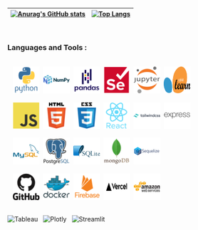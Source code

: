 

<!-- ![Cover](./img/Data-Science.png) -->

<div>

|[![Anurag's GitHub stats](https://github-readme-stats.vercel.app/api?username=maestre7&show_icons=true&hide_border=true)](https://github.com/maestre7)|[![Top Langs](https://github-readme-stats.vercel.app/api/top-langs/?username=maestre7&size_weight=0.5&count_weight=0.5&layout=compact&hide_border=true)](https://github.com/maestre7)|
| ------------- | ------------- |
</div>
<br />

### Languages and Tools :
<br />
<div>
  <!-- Python -->
  &nbsp;&nbsp;&nbsp;<img src="./img/python-original-wordmark.svg" title="Python" alt="Python" width="60" height="60"/>
  &nbsp;<img src="./img/numpy-original-wordmark.svg" title="Numpy" alt="Numpy" width="60" height="60"/>
  &nbsp;<img src="./img/pandas-original-wordmark.svg" title="Pandas" alt="Pandas" width="60" height="60"/>
  &nbsp;<img src="./img/selenium-original.svg" title="Selenium" alt="Selenium" width="60" height="60"/>
  &nbsp;<img src="./img/jupyter-original-wordmark.svg" title="Jupyter" alt="Jupyter" width="60" height="60"/>
  &nbsp;<img src="./img/Scikit_learn_logo_small.svg" title="Scikit learn" alt="Scikit learn" width="60" height="60"/>
  <br /><br />
  <!-- JavaScript -->
  &nbsp;&nbsp;&nbsp;<img src="./img/javascript-original.svg" title="JavaScript" alt="JavaScript" width="60" height="60"/>
  &nbsp;<img src="./img/html5-original-wordmark.svg" title="HTML5" alt="HTML" width="60" height="60"/>
  &nbsp;<img src="./img/css3-original-wordmark.svg"  title="CSS3" alt="CSS" width="60" height="60"/>
  &nbsp;<img src="./img/react-original-wordmark.svg"  title="React" alt="React" width="60" height="60"/>
  &nbsp;<img src="./img/tailwindcss-original-wordmark.svg"  title="TailwindCSS" alt="TailwindCSS" width="60" height="60"/>
  &nbsp;<img src="./img/express-original-wordmark.svg"  title="Express" alt="Express" width="60" height="60"/>
  <br /><br />
  <!-- DDBB -->
  &nbsp;&nbsp;&nbsp;<img src="./img/mysql-original-wordmark.svg" title="MySQL"  alt="MySQL" width="60" height="60"/>
  &nbsp;<img src="./img/postgresql-original-wordmark.svg" title="PostgreSQL"  alt="PostgreSQL" width="60" height="60"/>
  &nbsp;<img src="./img/sqlite-original-wordmark.svg" title="SQLite" alt="SQLite" width="60" height="60"/>
  &nbsp;<img src="./img/mongodb-original-wordmark.svg" title="MongoDB" alt="MongoDB" width="60" height="60"/>
  &nbsp;<img src="./img/sequelize-original-wordmark.svg" title="Sequelize" alt="Sequelize" width="60" height="60"/>
  <br /><br />
  <!-- Cloud -->
  &nbsp;&nbsp;&nbsp;<img src="./img/github-original-wordmark.svg" title="GitHub" alt="GitHub" width="60" height="60"/>
  &nbsp;<img src="./img/docker-original-wordmark.svg" title="Docker" alt="Docker" width="60" height="60"/>
  &nbsp;<img src="./img/firebase-plain-wordmark.svg" title="Firebase" alt="Firebase" width="60" height="60"/>
  &nbsp;<img src="./img/Vercel.svg" title="Vercel" alt="Vercel" width="60" height="60"/>
  &nbsp;<img src="./img/amazonwebservices-original-wordmark.svg" title="AWS" alt="AWS" width="60" height="60"/>
  <br /><br />
</div>

<div>

 ![Tableau](https://img.shields.io/badge/Tableau-E97627?style=for-the-badge&logo=Tableau&logoColor=white)
 &nbsp; ![Plotly](https://img.shields.io/badge/Plotly-239120?style=for-the-badge&logo=plotly&logoColor=white)
 &nbsp; ![Streamlit](https://img.shields.io/badge/Streamlit-FF4B4B?style=for-the-badge&logo=Streamlit&logoColor=white)

</div>
